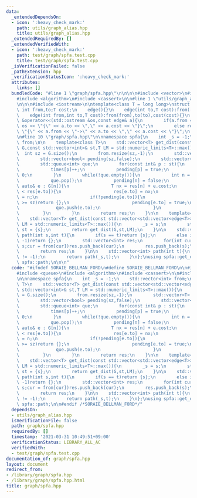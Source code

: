 ```yaml
---
data:
  _extendedDependsOn:
  - icon: ':heavy_check_mark:'
    path: utils/graph_alias.hpp
    title: utils/graph_alias.hpp
  _extendedRequiredBy: []
  _extendedVerifiedWith:
  - icon: ':heavy_check_mark:'
    path: test/graph/spfa.test.cpp
    title: test/graph/spfa.test.cpp
  _isVerificationFailed: false
  _pathExtension: hpp
  _verificationStatusIcon: ':heavy_check_mark:'
  attributes:
    links: []
  bundledCode: "#line 1 \"graph/spfa.hpp\"\n\n\n\n#include <vector>\n#include <queue>\n\
    #include <algorithm>\n#include <cassert>\n\n#line 1 \"utils/graph_alias.hpp\"\n\
    \n\n\n#include <iostream>\n\ntemplate<class T = long long>\nstruct edge{\n   \
    \ int from,to;T cost;\n    edge(){}\n    edge(int to,T cost):from(-1),to(to),cost(cost){}\n\
    \    edge(int from,int to,T cost):from(from),to(to),cost(cost){}\n    friend std::ostream\
    \ &operator<<(std::ostream &os,const edge& a){\n        if(a.from == -1)return\
    \ os << \"{\" << a.to << \",\" << a.cost << \"}\";\n        else return os <<\
    \ \"{\" << a.from << \"->\" << a.to << \",\" << a.cost << \"}\";\n    }\n};\n\n\
    \n#line 10 \"graph/spfa.hpp\"\n\nnamespace spfa{\n    int _s = -1;\n    std::vector<int>\
    \ from;\n\n    template<class T>\n    std::vector<T> get_dist(const std::vector<std::vector<edge<T>>>&\
    \ G,const std::vector<int>& st,T LM = std::numeric_limits<T>::max()){\n      \
    \  int sz = G.size();\n        from.resize(sz,-1);\n        std::vector<T> res(sz,LM);\n\
    \        std::vector<bool> pending(sz,false);\n        std::vector<int> times(sz,0);\n\
    \        std::queue<int> que;\n        for(const int& p : st){\n            que.push(p);\n\
    \            times[p]++;\n            pending[p] = true;\n            res[p] =\
    \ 0;\n        }\n        while(!que.empty()){\n            int n = que.front();\n\
    \            que.pop();\n            pending[n] = false;\n            for(const\
    \ auto& e : G[n]){\n                T nx = res[n] + e.cost;\n                if(nx\
    \ < res[e.to]){\n                    res[e.to] = nx;\n                    from[e.to]\
    \ = n;\n                    if(!pending[e.to]){\n                        if(++times[e.to]\
    \ >= sz)return {};\n                        pending[e.to] = true;\n          \
    \              que.push(e.to);\n                    }\n                }\n   \
    \         }\n        }\n        return res;\n    }\n\n    template<class T>\n\
    \    std::vector<T> get_dist(const std::vector<std::vector<edge<T>>>& G,int s,T\
    \ LM = std::numeric_limits<T>::max()){\n        _s = s;\n        std::vector<int>\
    \ st = {s};\n        return get_dist(G,st,LM);\n    }\n\n    std::vector<int>\
    \ path(int s,int t){\n        if(s == t)return {s};\n        else if(from[t] ==\
    \ -1)return {};\n        std::vector<int> res;\n        for(int cur = t;cur !=\
    \ s;cur = from[cur])res.push_back(cur);\n        res.push_back(s);\n        std::reverse(res.begin(),res.end());\n\
    \        return res;\n    }\n\n    std::vector<int> path(int t){\n        assert(_s\
    \ != -1);\n        return path(_s,t);\n    }\n};\nusing spfa::get_dist;\nusing\
    \ spfa::path;\n\n\n"
  code: "#ifndef SORAIE_BELLMAN_FORD\n#define SORAIE_BELLMAN_FORD\n\n#include <vector>\n\
    #include <queue>\n#include <algorithm>\n#include <cassert>\n\n#include \"../library-cpp/utils/graph_alias.hpp\"\
    \n\nnamespace spfa{\n    int _s = -1;\n    std::vector<int> from;\n\n    template<class\
    \ T>\n    std::vector<T> get_dist(const std::vector<std::vector<edge<T>>>& G,const\
    \ std::vector<int>& st,T LM = std::numeric_limits<T>::max()){\n        int sz\
    \ = G.size();\n        from.resize(sz,-1);\n        std::vector<T> res(sz,LM);\n\
    \        std::vector<bool> pending(sz,false);\n        std::vector<int> times(sz,0);\n\
    \        std::queue<int> que;\n        for(const int& p : st){\n            que.push(p);\n\
    \            times[p]++;\n            pending[p] = true;\n            res[p] =\
    \ 0;\n        }\n        while(!que.empty()){\n            int n = que.front();\n\
    \            que.pop();\n            pending[n] = false;\n            for(const\
    \ auto& e : G[n]){\n                T nx = res[n] + e.cost;\n                if(nx\
    \ < res[e.to]){\n                    res[e.to] = nx;\n                    from[e.to]\
    \ = n;\n                    if(!pending[e.to]){\n                        if(++times[e.to]\
    \ >= sz)return {};\n                        pending[e.to] = true;\n          \
    \              que.push(e.to);\n                    }\n                }\n   \
    \         }\n        }\n        return res;\n    }\n\n    template<class T>\n\
    \    std::vector<T> get_dist(const std::vector<std::vector<edge<T>>>& G,int s,T\
    \ LM = std::numeric_limits<T>::max()){\n        _s = s;\n        std::vector<int>\
    \ st = {s};\n        return get_dist(G,st,LM);\n    }\n\n    std::vector<int>\
    \ path(int s,int t){\n        if(s == t)return {s};\n        else if(from[t] ==\
    \ -1)return {};\n        std::vector<int> res;\n        for(int cur = t;cur !=\
    \ s;cur = from[cur])res.push_back(cur);\n        res.push_back(s);\n        std::reverse(res.begin(),res.end());\n\
    \        return res;\n    }\n\n    std::vector<int> path(int t){\n        assert(_s\
    \ != -1);\n        return path(_s,t);\n    }\n};\nusing spfa::get_dist;\nusing\
    \ spfa::path;\n\n#endif /*SORAIE_BELLMAN_FORD*/"
  dependsOn:
  - utils/graph_alias.hpp
  isVerificationFile: false
  path: graph/spfa.hpp
  requiredBy: []
  timestamp: '2021-03-31 10:49:51+09:00'
  verificationStatus: LIBRARY_ALL_AC
  verifiedWith:
  - test/graph/spfa.test.cpp
documentation_of: graph/spfa.hpp
layout: document
redirect_from:
- /library/graph/spfa.hpp
- /library/graph/spfa.hpp.html
title: graph/spfa.hpp
---
```

